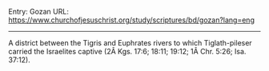 Entry: Gozan
URL: https://www.churchofjesuschrist.org/study/scriptures/bd/gozan?lang=eng

---

A district between the Tigris and Euphrates rivers to which Tiglath-pileser carried the Israelites captive (2Â Kgs. 17:6; 18:11; 19:12; 1Â Chr. 5:26; Isa. 37:12).
